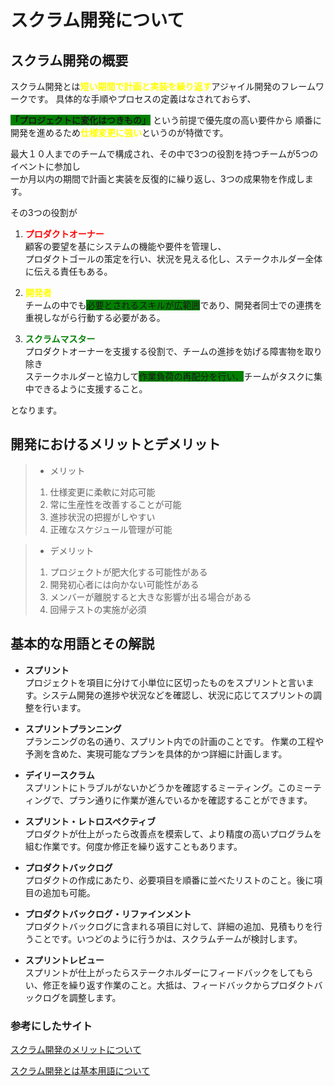# スクラム開発について 

## スクラム開発の概要
スクラム開発とは<span style="color: yellow; ">**短い期間で計画と実装を繰り返す**</span>アジャイル開発のフレームワークです。
具体的な手順やプロセスの定義はなされておらず、

<span style="background-color:green;">**「プロジェクトに変化はつきもの」**</span> という前提で優先度の高い要件から
順番に開発を進めるため<span style="color: yellow; ">**仕様変更に強い**</span>というのが特徴です。

最大１０人までのチームで構成され、その中で3つの役割を持つチームが5つのイベントに参加し  
一か月以内の期間で計画と実装を反復的に繰り返し、3つの成果物を作成します。  

その3つの役割が  

1. <span style="color: red; ">**プロダクトオーナー**</span>  
顧客の要望を基にシステムの機能や要件を管理し、  
プロダクトゴールの策定を行い、状況を見える化し、ステークホルダー全体に伝える責任もある。    

1. <span style="color: yellow; ">**開発者**</span>  
チームの中でも<span style="background-color:green;">必要とされるスキルが広範囲</span>であり、開発者同士での連携を重視しながら行動する必要がある。

1. <span style="color: green; ">**スクラムマスター**</span>  
プロダクトオーナーを支援する役割で、チームの進捗を妨げる障害物を取り除き  
ステークホルダーと協力して<span style="background-color:green;">作業負荷の再配分を行い、</span>チームがタスクに集中できるように支援すること。  

となります。

## 開発におけるメリットとデメリット

> - メリット
>
>1. 仕様変更に柔軟に対応可能
>2. 常に生産性を改善することが可能
>3. 進捗状況の把握がしやすい
>4. 正確なスケジュール管理が可能

>- デメリット
>
>1. プロジェクトが肥大化する可能性がある
>2. 開発初心者には向かない可能性がある
>3. メンバーが離脱すると大きな影響が出る場合がある
>4. 回帰テストの実施が必須

## 基本的な用語とその解説

- **スプリント**  
プロジェクトを項目に分けて小単位に区切ったものをスプリントと言います。システム開発の進捗や状況などを確認し、状況に応じてスプリントの調整を行います。


- **スプリントプランニング**  
プランニングの名の通り、スプリント内での計画のことです。 作業の工程や予測を含めた、実現可能なプランを具体的かつ詳細に計画します。

 

- **デイリースクラム**  
スプリントにトラブルがないかどうかを確認するミーティング。このミーティングで、プラン通りに作業が進んでいるかを確認することができます。

 

- **スプリント・レトロスペクティブ**  
プロダクトが仕上がったら改善点を模索して、より精度の高いプログラムを組む作業です。何度か修正を繰り返すこともあります。

 

- **プロダクトバックログ**  
プロダクトの作成にあたり、必要項目を順番に並べたリストのこと。後に項目の追加も可能。

 

- **プロダクトバックログ・リファインメント**    
プロダクトバックログに含まれる項目に対して、詳細の追加、見積もりを行うことです。いつどのように行うかは、スクラムチームが検討します。

 

- **スプリントレビュー**  
スプリントが仕上がったらステークホルダーにフィードバックをしてもらい、修正を繰り返す作業のこと。大抵は、フィードバックからプロダクトバックログを調整します。

### 参考にしたサイト

[スクラム開発のメリットについて](https://tech-stock.com/magazine/features-and-merits-of-scrum-which-is-a-methodology-of-agile-development/#:~:text=%E3%82%B9%E3%82%AF%E3%83%A9%E3%83%A0%E9%96%8B%E7%99%BA%E3%81%AF%E3%80%81%E7%9F%AD%E3%81%84%E6%9C%9F%E9%96%93,%E3%81%8C%E3%81%82%E3%81%92%E3%82%89%E3%82%8C%E3%82%8B%E3%81%A7%E3%81%97%E3%82%87%E3%81%86%E3%80%82
)

[スクラム開発とは基本用語について](https://hnavi.co.jp/knowledge/blog/scrum/#title1)
 